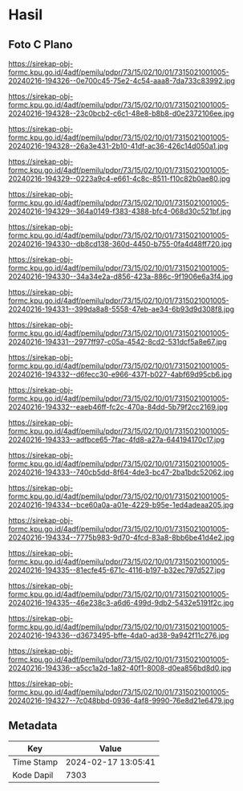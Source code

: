 # Hasil

## Foto C Plano

https://sirekap-obj-formc.kpu.go.id/4adf/pemilu/pdpr/73/15/02/10/01/7315021001005-20240216-194326--0e700c45-75e2-4c54-aaa8-7da733c83992.jpg

https://sirekap-obj-formc.kpu.go.id/4adf/pemilu/pdpr/73/15/02/10/01/7315021001005-20240216-194328--23c0bcb2-c6c1-48e8-b8b8-d0e2372106ee.jpg

https://sirekap-obj-formc.kpu.go.id/4adf/pemilu/pdpr/73/15/02/10/01/7315021001005-20240216-194328--26a3e431-2b10-41df-ac36-426c14d050a1.jpg

https://sirekap-obj-formc.kpu.go.id/4adf/pemilu/pdpr/73/15/02/10/01/7315021001005-20240216-194329--0223a9c4-e661-4c8c-8511-f10c82b0ae80.jpg

https://sirekap-obj-formc.kpu.go.id/4adf/pemilu/pdpr/73/15/02/10/01/7315021001005-20240216-194329--364a0149-f383-4388-bfc4-068d30c521bf.jpg

https://sirekap-obj-formc.kpu.go.id/4adf/pemilu/pdpr/73/15/02/10/01/7315021001005-20240216-194330--db8cd138-360d-4450-b755-0fa4d48ff720.jpg

https://sirekap-obj-formc.kpu.go.id/4adf/pemilu/pdpr/73/15/02/10/01/7315021001005-20240216-194330--34a34e2a-d856-423a-886c-9f1906e6a3f4.jpg

https://sirekap-obj-formc.kpu.go.id/4adf/pemilu/pdpr/73/15/02/10/01/7315021001005-20240216-194331--399da8a8-5558-47eb-ae34-6b93d9d308f8.jpg

https://sirekap-obj-formc.kpu.go.id/4adf/pemilu/pdpr/73/15/02/10/01/7315021001005-20240216-194331--2977ff97-c05a-4542-8cd2-531dcf5a8e67.jpg

https://sirekap-obj-formc.kpu.go.id/4adf/pemilu/pdpr/73/15/02/10/01/7315021001005-20240216-194332--d6fecc30-e966-437f-b027-4abf69d95cb6.jpg

https://sirekap-obj-formc.kpu.go.id/4adf/pemilu/pdpr/73/15/02/10/01/7315021001005-20240216-194332--eaeb46ff-fc2c-470a-84dd-5b79f2cc2169.jpg

https://sirekap-obj-formc.kpu.go.id/4adf/pemilu/pdpr/73/15/02/10/01/7315021001005-20240216-194333--adfbce65-7fac-4fd8-a27a-644194170c17.jpg

https://sirekap-obj-formc.kpu.go.id/4adf/pemilu/pdpr/73/15/02/10/01/7315021001005-20240216-194333--740cb5dd-8f64-4de3-bc47-2ba1bdc52062.jpg

https://sirekap-obj-formc.kpu.go.id/4adf/pemilu/pdpr/73/15/02/10/01/7315021001005-20240216-194334--bce60a0a-a01e-4229-b95e-1ed4adeaa205.jpg

https://sirekap-obj-formc.kpu.go.id/4adf/pemilu/pdpr/73/15/02/10/01/7315021001005-20240216-194334--7775b983-9d70-4fcd-83a8-8bb6be41d4e2.jpg

https://sirekap-obj-formc.kpu.go.id/4adf/pemilu/pdpr/73/15/02/10/01/7315021001005-20240216-194335--81ecfe45-671c-4116-b197-b32ec797d527.jpg

https://sirekap-obj-formc.kpu.go.id/4adf/pemilu/pdpr/73/15/02/10/01/7315021001005-20240216-194335--46e238c3-a6d6-499d-9db2-5432e5191f2c.jpg

https://sirekap-obj-formc.kpu.go.id/4adf/pemilu/pdpr/73/15/02/10/01/7315021001005-20240216-194336--d3673495-bffe-4da0-ad38-9a942f11c276.jpg

https://sirekap-obj-formc.kpu.go.id/4adf/pemilu/pdpr/73/15/02/10/01/7315021001005-20240216-194336--a5cc1a2d-1a82-40f1-8008-d0ea856bd8d0.jpg

https://sirekap-obj-formc.kpu.go.id/4adf/pemilu/pdpr/73/15/02/10/01/7315021001005-20240216-194327--7c048bbd-0936-4af8-9990-76e8d21e6479.jpg


## Metadata

| Key        | Value               |
| ---------- | ------------------- |
| Time Stamp | 2024-02-17 13:05:41 |
| Kode Dapil | 7303                |



